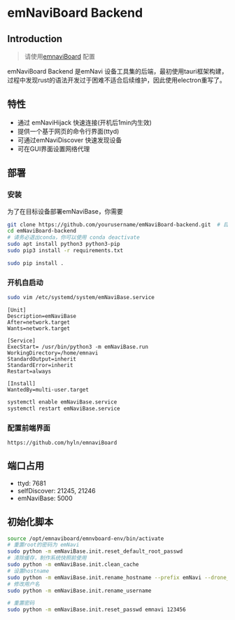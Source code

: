 # emNaviBoard Backend
## Introduction

> 请使用[emnaviBoard](https://github.com/hyln/emnaviBoard.git) 配置

emNaviBoard Backend 是emNavi 设备工具集的后端，最初使用tauri框架构建，过程中发现rust的语法开发过于困难不适合后续维护，因此使用electron重写了。

## 特性

- 通过 emNaviHijack 快速连接(开机后1min内生效)
- 提供一个基于网页的命令行界面(ttyd)
- 可通过emNaviDiscover 快速发现设备
- 可在GUI界面设置网络代理


## 部署
### 安装

为了在目标设备部署emNaviBase，你需要

```bash
git clone https://github.com/yourusername/emNaviBoard-backend.git  # 目前是私有仓库
cd emNaviBoard-backend
# 请务必退出conda，你可以使用 conda deactivate
sudo apt install python3 python3-pip
sudo pip3 install -r requirements.txt

sudo pip install .
```

### 开机自启动



```bash
sudo vim /etc/systemd/system/emNaviBase.service
```

```
[Unit]
Description=emNaviBase
After=network.target
Wants=network.target

[Service]
ExecStart= /usr/bin/python3 -m emNaviBase.run
WorkingDirectory=/home/emnavi
StandardOutput=inherit
StandardError=inherit
Restart=always

[Install]
WantedBy=multi-user.target
```

```bash
systemctl enable emNaviBase.service 
systemctl restart emNaviBase.service 
```

### 配置前端界面

```
https://github.com/hyln/emnaviBoard
```


## 端口占用

- ttyd: 7681
- selfDiscover:  21245, 21246
- emNaviBase: 5000


## 初始化脚本


```bash
source /opt/emnaviboard/emnvboard-env/bin/activate
# 重置root的密码为 emNavi
sudo python -m emNaviBase.init.reset_default_root_passwd
# 清除缓存，制作系统快照前使用
sudo python -m emNaviBase.init.clean_cache
# 设置hostname
sudo python -m emNaviBase.init.rename_hostname --prefix emNavi --drone_type X280 --custom_id 1
# 修改用户名
sudo python -m emNaviBase.init.rename_username 

# 重置密码
sudo python -m emNaviBase.init.reset_passwd emnavi 123456


```

> 

<!-- 
## Todo
### emcode

为了上emcode仅在ttyd的环境中生效，需要在 `/etc/bash.bashrc` 的末尾增加
```bash
if [[ "$TTYD_SESSION" == "true" ]]; then
    alias emcode='run emcode'
fi
```

### ttyd 
使用 7681 端口 
 -->


